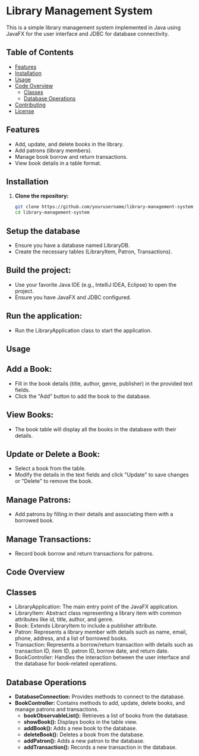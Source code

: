 # Library Management System



This is a simple library management system implemented in Java using JavaFX for the user interface and JDBC for database connectivity.

## Table of Contents

- [Features](#features)
- [Installation](#installation)
- [Usage](#usage)
- [Code Overview](#code-overview)
  - [Classes](#classes)
  - [Database Operations](#database-operations)
- [Contributing](#contributing)
- [License](#license)

## Features

- Add, update, and delete books in the library.
- Add patrons (library members).
- Manage book borrow and return transactions.
- View book details in a table format.

## Installation

1. **Clone the repository:**
   ```sh
   git clone https://github.com/yourusername/library-management-system.git
   cd library-management-system

## Setup the database
- Ensure you have a database named LibraryDB.
- Create the necessary tables (LibraryItem, Patron, Transactions).


## Build the project:
- Use your favorite Java IDE (e.g., IntelliJ IDEA, Eclipse) to open the project.
- Ensure you have JavaFX and JDBC configured.

## Run the application:
- Run the LibraryApplication class to start the application.

## Usage
## Add a Book:
- Fill in the book details (title, author, genre, publisher) in the provided text fields.
- Click the "Add" button to add the book to the database.
## View Books:
- The book table will display all the books in the database with their details.
## Update or Delete a Book:
- Select a book from the table.
- Modify the details in the text fields and click "Update" to save changes or "Delete" to remove the book.
## Manage Patrons:
- Add patrons by filling in their details and associating them with a borrowed book.
## Manage Transactions:
- Record book borrow and return transactions for patrons.


## Code Overview
## Classes
- LibraryApplication: The main entry point of the JavaFX application.
- LibraryItem: Abstract class representing a library item with common attributes like id, title, author, and genre.
- Book: Extends LibraryItem to include a publisher attribute.
- Patron: Represents a library member with details such as name, email, phone, address, and a list of borrowed books.
- Transaction: Represents a borrow/return transaction with details such as transaction ID, item ID, patron ID, borrow date, and return date.
- BookController: Handles the interaction between the user interface and the database for book-related operations.


## Database Operations
- __DatabaseConnection:__ Provides methods to connect to the database.
- __BookController:__ Contains methods to add, update, delete books, and manage patrons and transactions.
  * __bookObservableList():__ Retrieves a list of books from the database.
  * __showBook():__ Displays books in the table view.
  * __addBook():__ Adds a new book to the database.
  * __deleteBook():__ Deletes a book from the database.
  * __addPatron():__ Adds a new patron to the database.
  * __addTransaction():__ Records a new transaction in the database.
